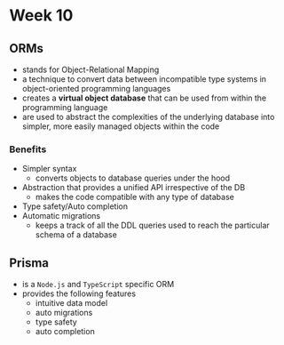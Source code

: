 # Week 10

## ORMs

-   stands for Object-Relational Mapping
-   a technique to convert data between incompatible type systems in object-oriented programming languages
-   creates a **virtual object database** that can be used from within the programming language
-   are used to abstract the complexities of the underlying database into simpler, more easily managed objects within the code

### Benefits

-   Simpler syntax
    -   converts objects to database queries under the hood
-   Abstraction that provides a unified API irrespective of the DB
    -   makes the code compatible with any type of database
-   Type safety/Auto completion
-   Automatic migrations
    -   keeps a track of all the DDL queries used to reach the particular schema of a database

## Prisma

-   is a `Node.js` and `TypeScript` specific ORM
-   provides the following features
    -   intuitive data model
    -   auto migrations
    -   type safety
    -   auto completion
